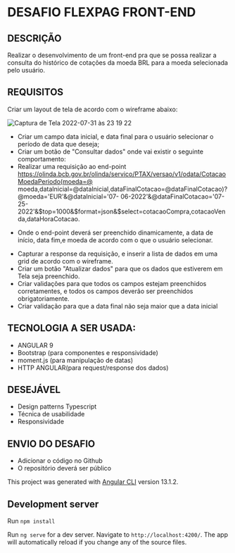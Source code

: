 # DESAFIO FLEXPAG FRONT-END

## DESCRIÇÃO
Realizar o desenvolvimento de um front-end pra que se possa realizar a consulta do histórico de cotações da
moeda BRL para a moeda selecionada pelo usuário.

## REQUISITOS
Criar um layout de tela de acordo com o wireframe abaixo:

![Captura de Tela 2022-07-31 às 23 19 22](https://user-images.githubusercontent.com/83181304/182060644-42a9dfb1-521d-4e2c-8d66-771f35d519e9.png)

- Criar um campo data inicial, e data final para o usuário selecionar o período de data que deseja;
- Criar um botão de "Consultar dados" onde vai existir o seguinte comportamento:
- Realizar uma requisição ao end-point
https://olinda.bcb.gov.br/olinda/servico/PTAX/versao/v1/odata/CotacaoMoedaPeriodo(moeda=@
moeda,dataInicial=@dataInicial,dataFinalCotacao=@dataFinalCotacao)?@moeda='EUR'&@dataInicial='07-
06-2022'&@dataFinalCotacao='07-25-
2022'&$top=1000&$format=json&$select=cotacaoCompra,cotacaoVenda,dataHoraCotacao.
* Onde o end-point deverá ser preenchido dinamicamente, a data de início, data fim,e moeda de acordo com o que o
usuário selecionar.
- Capturar a response da requisição, e inserir a lista de dados em uma grid de acordo com o wireframe.
- Criar um botão "Atualizar dados" para que os dados que estiverem em Tela seja preenchido.
- Criar validações para que todos os campos estejam preenchidos corretamentes, e todos os campos deverão
ser preenchidos obrigatoriamente.
- Criar validação para que a data final não seja maior que a data inicial

## TECNOLOGIA A SER USADA:
- ANGULAR 9
- Bootstrap (para componentes e responsividade)
- moment.js (para manipulação de datas)
- HTTP ANGULAR(para request/response dos dados)

## DESEJÁVEL
- Design patterns Typescript
- Técnica de usabilidade
- Responsividade

## ENVIO DO DESAFIO
- Adicionar o código no Github
- O repositório deverá ser público

This project was generated with [Angular CLI](https://github.com/angular/angular-cli) version 13.1.2.

## Development server

Run `npm install`

Run `ng serve` for a dev server. Navigate to `http://localhost:4200/`. The app will automatically reload if you change any of the source files.


